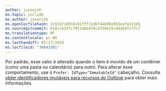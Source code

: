 ```yaml
---
author: jasonjoh
ms.topic: include
ms.author: jasonjoh
ms.openlocfilehash: 3c82d71d934c81fff11dbf44b08e855eafa321b5
ms.sourcegitcommit: b18ccb24fc79f3abb470cd759e25cdd266fc77c7
ms.translationtype: MT
ms.contentlocale: pt-BR
ms.lasthandoff: 05/17/2019
ms.locfileid: "34843301"
---
```

<!-- markdownlint-disable MD041 -->

Por padrão, esse valor é alterado quando o item é movido de um contêiner (como uma pasta ou calendário) para outro. Para alterar esse comportamento, use o `Prefer: IdType="ImmutableId"` cabeçalho. Consulte [obter identificadores imutáveis para recursos do Outlook](/graph/outlook-immutable-id) para obter mais informações.

